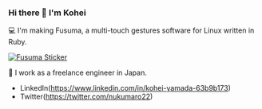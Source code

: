 ### Hi there 👋  I'm Kohei

💻 I'm making Fusuma, a multi-touch gestures software for Linux written in Ruby.

[![Fusuma Sticker](https://res.cloudinary.com/practicaldev/image/fetch/s--2kMA45gu--/c_imagga_scale,f_auto,fl_progressive,h_420,q_auto,w_1000/https://thepracticaldev.s3.amazonaws.com/i/71n21w2n1nfdoieku5he.jpg)](https://github.com/iberianpig/fusuma)

🗾 I work as a freelance engineer in Japan.
- LinkedIn(https://www.linkedin.com/in/kohei-yamada-63b9b173)
- Twitter(https://twitter.com/nukumaro22)
